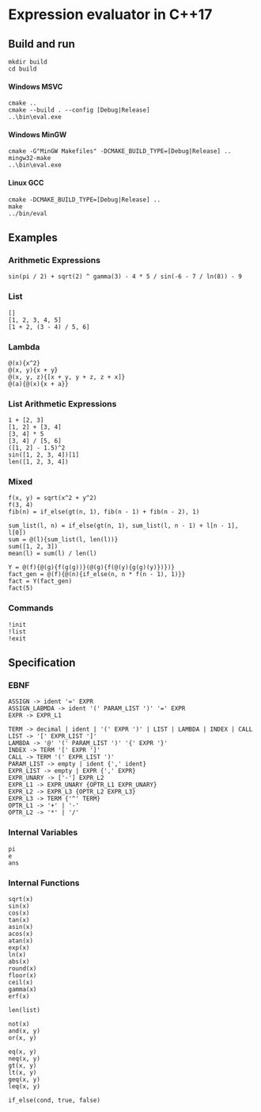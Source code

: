 # Expression evaluator in C++17

## Build and run

```
mkdir build
cd build
```

#### Windows MSVC

```
cmake ..
cmake --build . --config [Debug|Release]
..\bin\eval.exe
```

#### Windows MinGW

```
cmake -G"MinGW Makefiles" -DCMAKE_BUILD_TYPE=[Debug|Release] ..
mingw32-make
..\bin\eval.exe
```

#### Linux GCC

```
cmake -DCMAKE_BUILD_TYPE=[Debug|Release] ..
make 
../bin/eval
```

## Examples

### Arithmetic Expressions
```
sin(pi / 2) + sqrt(2) ^ gamma(3) - 4 * 5 / sin(-6 - 7 / ln(8)) - 9
```
### List 
```
[]
[1, 2, 3, 4, 5]
[1 + 2, (3 - 4) / 5, 6]
```

### Lambda
```
@(x){x^2}
@(x, y){x + y}
@(x, y, z){[x + y, y + z, z + x]}
@(a){@(x){x + a}}
```

### List Arithmetic Expressions
```
1 + [2, 3]
[1, 2] + [3, 4]
[3, 4] * 5
[3, 4] / [5, 6]
([1, 2] - 1.5)^2
sin([1, 2, 3, 4])[1]
len([1, 2, 3, 4])
```

### Mixed
```
f(x, y) = sqrt(x^2 + y^2)
f(3, 4)
fib(n) = if_else(gt(n, 1), fib(n - 1) + fib(n - 2), 1)

sum_list(l, n) = if_else(gt(n, 1), sum_list(l, n - 1) + l[n - 1], l[0])
sum = @(l){sum_list(l, len(l))}
sum([1, 2, 3])
mean(l) = sum(l) / len(l)

Y = @(f){@(g){f(g(g))}(@(g){f(@(y){g(g)(y)})})}
fact_gen = @(f){@(n){if_else(n, n * f(n - 1), 1)}}
fact = Y(fact_gen)
fact(5)
```

### Commands
```
!init
!list
!exit
```
## Specification

### EBNF
```
ASSIGN -> ident '=' EXPR
ASSIGN_LABMDA -> ident '(' PARAM_LIST ')' '=' EXPR
EXPR -> EXPR_L1

TERM -> decimal | ident | '(' EXPR ')' | LIST | LAMBDA | INDEX | CALL 
LIST -> '[' EXPR_LIST ']'
LAMBDA -> '@' '(' PARAM_LIST ')' '{' EXPR '}'
INDEX -> TERM '[' EXPR ']'
CALL -> TERM '(' EXPR_LIST ')'
PARAM_LIST -> empty | ident {',' ident}
EXPR_LIST -> empty | EXPR {',' EXPR}
EXPR_UNARY -> ['-'] EXPR_L2
EXPR_L1 -> EXPR_UNARY {OPTR_L1 EXPR_UNARY}
EXPR_L2 -> EXPR_L3 {OPTR_L2 EXPR_L3}
EXPR_L3 -> TERM {'^' TERM}
OPTR_L1 -> '+' | '-'
OPTR_L2 -> '*' | '/'
```

### Internal Variables
```
pi
e
ans
```

### Internal Functions
```
sqrt(x)
sin(x)
cos(x)
tan(x)
asin(x)
acos(x)
atan(x)
exp(x)
ln(x)
abs(x)
round(x)
floor(x)
ceil(x)
gamma(x)
erf(x)

len(list)

not(x)
and(x, y)
or(x, y)

eq(x, y)
neq(x, y)
gt(x, y)
lt(x, y)
geq(x, y)
leq(x, y)

if_else(cond, true, false)
```